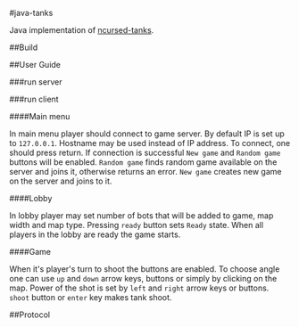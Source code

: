 #java-tanks

Java implementation of [ncursed-tanks](https://github.com/AwesomePatrol/ncursed-tanks).

##Build

##User Guide

###run server

###run client

####Main menu

In main menu player should connect to game server. By default IP is set up to `127.0.0.1`. Hostname
may be used instead of IP address. To connect, one should press return. If connection is successful
`New game` and `Random game` buttons will be enabled. `Random game` finds random game available on
the server and joins it, otherwise returns an error. `New game` creates new game on the server and
joins to it.

####Lobby

In lobby player may set number of bots that will be added to game, map width and map type. Pressing
`ready` button sets `Ready` state. When all players in the lobby are ready the game starts.

####Game

When it's player's turn to shoot the buttons are enabled. To choose angle one can use `up` and
`down` arrow keys, buttons or simply by clicking on the map. Power of the shot is set by `left`
and `right` arrow keys or buttons. `shoot` button or `enter` key makes tank shoot.

##Protocol
